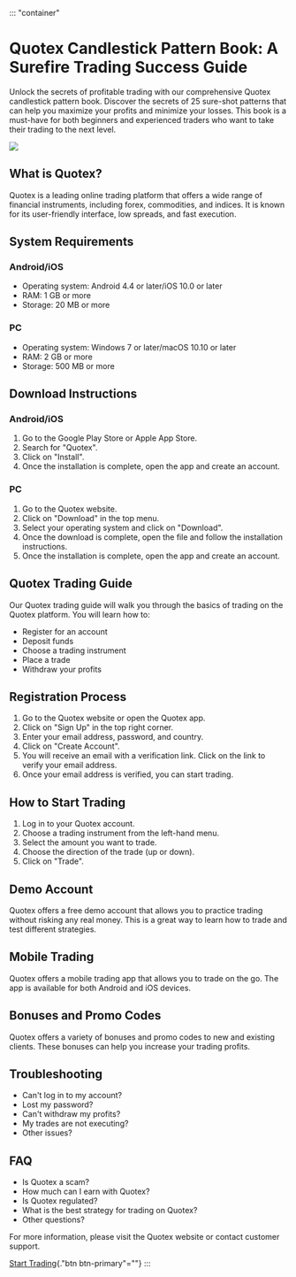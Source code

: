 ::: \"container\"
# Quotex Candlestick Pattern Book: A Surefire Trading Success Guide

Unlock the secrets of profitable trading with our comprehensive Quotex
candlestick pattern book. Discover the secrets of 25 sure-shot patterns
that can help you maximize your profits and minimize your losses. This
book is a must-have for both beginners and experienced traders who want
to take their trading to the next level.

[![](https://static.quotex.io/files/4_en/300_250.jpg)](https://traff.sbs/brokerqxlid)

## What is Quotex?

Quotex is a leading online trading platform that offers a wide range of
financial instruments, including forex, commodities, and indices. It is
known for its user-friendly interface, low spreads, and fast execution.

## System Requirements

### Android/iOS

-   Operating system: Android 4.4 or later/iOS 10.0 or later
-   RAM: 1 GB or more
-   Storage: 20 MB or more

### PC

-   Operating system: Windows 7 or later/macOS 10.10 or later
-   RAM: 2 GB or more
-   Storage: 500 MB or more

## Download Instructions

### Android/iOS

1.  Go to the Google Play Store or Apple App Store.
2.  Search for "Quotex".
3.  Click on "Install".
4.  Once the installation is complete, open the app and create an
    account.

### PC

1.  Go to the Quotex website.
2.  Click on "Download" in the top menu.
3.  Select your operating system and click on "Download".
4.  Once the download is complete, open the file and follow the
    installation instructions.
5.  Once the installation is complete, open the app and create an
    account.

## Quotex Trading Guide

Our Quotex trading guide will walk you through the basics of trading on
the Quotex platform. You will learn how to:

-   Register for an account
-   Deposit funds
-   Choose a trading instrument
-   Place a trade
-   Withdraw your profits

## Registration Process

1.  Go to the Quotex website or open the Quotex app.
2.  Click on "Sign Up" in the top right corner.
3.  Enter your email address, password, and country.
4.  Click on "Create Account".
5.  You will receive an email with a verification link. Click on the
    link to verify your email address.
6.  Once your email address is verified, you can start trading.

## How to Start Trading

1.  Log in to your Quotex account.
2.  Choose a trading instrument from the left-hand menu.
3.  Select the amount you want to trade.
4.  Choose the direction of the trade (up or down).
5.  Click on "Trade".

## Demo Account

Quotex offers a free demo account that allows you to practice trading
without risking any real money. This is a great way to learn how to
trade and test different strategies.

## Mobile Trading

Quotex offers a mobile trading app that allows you to trade on the go.
The app is available for both Android and iOS devices.

## Bonuses and Promo Codes

Quotex offers a variety of bonuses and promo codes to new and existing
clients. These bonuses can help you increase your trading profits.

## Troubleshooting

-   Can\'t log in to my account?
-   Lost my password?
-   Can\'t withdraw my profits?
-   My trades are not executing?
-   Other issues?

## FAQ

-   Is Quotex a scam?
-   How much can I earn with Quotex?
-   Is Quotex regulated?
-   What is the best strategy for trading on Quotex?
-   Other questions?

For more information, please visit the Quotex website or contact
customer support.

[Start Trading](\%22https://traff.sbs/brokerqxlid\%22){."btn
btn-primary"=""}
:::

